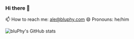### Hi there 👋
📫 How to reach me: ale@bluphy.com
😄 Pronouns: he/him

![bluPhy's GitHub stats](https://github-readme-stats.vercel.app/api?username=bluPhy&count_private=true&show_icons=true&theme=dark)

<!--
**bluPhy/bluPhy** is a ✨ _special_ ✨ repository because its `README.md` (this file) appears on your GitHub profile.

Here are some ideas to get you started:

- 🔭 I’m currently working on ...
- 🌱 I’m currently learning ...
- 👯 I’m looking to collaborate on ...
- 🤔 I’m looking for help with ...
- 💬 Ask me about ...
- 📫 How to reach me: ...
- 😄 Pronouns: he/him
- ⚡ Fun fact: ...
- Thophyes ![trophy](https://github-profile-trophy.vercel.app/?username=bluPhy&theme=onedark)
-->
